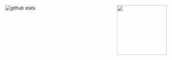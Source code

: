 ![github stats](https://github-readme-stats.vercel.app/api?username=ekopebri&show_icons=true)
<img align="right" height="155px" src="https://github-readme-stats.vercel.app/api/top-langs/?username=ekopebri&layout=compact&theme=white">
